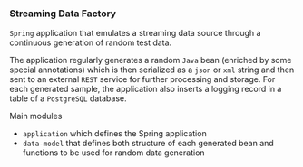 ### Streaming Data Factory

`Spring` application that emulates a streaming data source through a 
continuous generation of random test data.

The application regularly generates a random `Java` bean 
(enriched by some special annotations) which is then serialized 
as a `json` or `xml` string and then sent to an external `REST` service
for further processing and storage. For each generated sample, 
the application also inserts a logging record in a table of a `PostgreSQL` database. 

Main modules
* `application` which defines the Spring application
* `data-model` that defines both structure of each generated bean 
and functions to be used for random data generation 